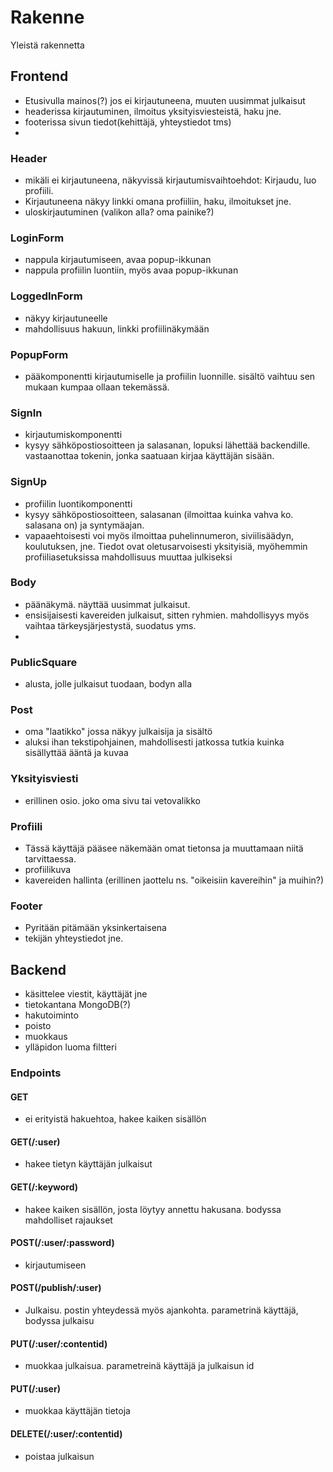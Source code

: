 # Rakenne

Yleistä rakennetta

## Frontend

- Etusivulla mainos(?) jos ei kirjautuneena, muuten uusimmat julkaisut
- headerissa kirjautuminen, ilmoitus yksityisviesteistä, haku jne.
- footerissa sivun tiedot(kehittäjä, yhteystiedot tms)
- 

### Header

- mikäli ei kirjautuneena, näkyvissä kirjautumisvaihtoehdot: Kirjaudu, luo profiili.
- Kirjautuneena näkyy linkki omana profiiliin, haku, ilmoitukset jne.
- uloskirjautuminen (valikon alla? oma painike?)

### LoginForm

- nappula kirjautumiseen, avaa popup-ikkunan
- nappula profiilin luontiin, myös avaa popup-ikkunan

### LoggedInForm

- näkyy kirjautuneelle
- mahdollisuus hakuun, linkki profiilinäkymään

### PopupForm

- pääkomponentti kirjautumiselle ja profiilin luonnille. sisältö vaihtuu sen mukaan kumpaa ollaan tekemässä.

### SignIn

- kirjautumiskomponentti
- kysyy sähköpostiosoitteen ja salasanan, lopuksi lähettää backendille. vastaanottaa tokenin, jonka saatuaan kirjaa käyttäjän sisään.

### SignUp

- profiilin luontikomponentti
- kysyy sähköpostiosoitteen, salasanan (ilmoittaa kuinka vahva ko. salasana on) ja syntymäajan.
- vapaaehtoisesti voi myös ilmoittaa puhelinnumeron, siviilisäädyn, koulutuksen, jne. Tiedot ovat oletusarvoisesti yksityisiä, myöhemmin profiiliasetuksissa mahdollisuus muuttaa julkiseksi

### Body

- päänäkymä. näyttää uusimmat julkaisut.
- ensisijaisesti kavereiden julkaisut, sitten ryhmien. mahdollisyys myös vaihtaa tärkeysjärjestystä, suodatus yms.
- 

### PublicSquare

- alusta, jolle julkaisut tuodaan, bodyn alla

### Post

- oma "laatikko" jossa näkyy julkaisija ja sisältö
- aluksi ihan tekstipohjainen, mahdollisesti jatkossa tutkia kuinka sisällyttää ääntä ja kuvaa

### Yksityisviesti

- erillinen osio. joko oma sivu tai vetovalikko

### Profiili

- Tässä käyttäjä pääsee näkemään omat tietonsa ja muuttamaan niitä tarvittaessa.
- profiilikuva
- kavereiden hallinta (erillinen jaottelu ns. "oikeisiin kavereihin" ja muihin?)

### Footer

- Pyritään pitämään yksinkertaisena
- tekijän yhteystiedot jne.

## Backend

- käsittelee viestit, käyttäjät jne
- tietokantana MongoDB(?)
- hakutoiminto
- poisto
- muokkaus
- ylläpidon luoma filtteri 

### Endpoints

#### GET

- ei erityistä hakuehtoa, hakee kaiken sisällön

#### GET(/:user)

- hakee tietyn käyttäjän julkaisut

#### GET(/:keyword)

- hakee kaiken sisällön, josta löytyy annettu hakusana. bodyssa mahdolliset rajaukset

#### POST(/:user/:password)

- kirjautumiseen

#### POST(/publish/:user)

- Julkaisu. postin yhteydessä myös ajankohta. parametrinä käyttäjä, bodyssa julkaisu

#### PUT(/:user/:contentid)

- muokkaa julkaisua. parametreinä käyttäjä ja julkaisun id

#### PUT(/:user)

- muokkaa käyttäjän tietoja

#### DELETE(/:user/:contentid)

- poistaa julkaisun